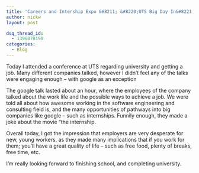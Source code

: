 ```yaml
---
title: 'Careers and Intership Expo &#8211; &#8220;UTS Big Day In&#8221;'
author: nickw
layout: post

dsq_thread_id:
  - 1396878190
categories:
  - Blog
---
```

Today I attended a conference at UTS regarding university and getting a job. Many different companies talked, however I didn&#8217;t feel any of the talks were engaging enough &#8211; with google as an exception

The google talk lasted about an hour, where the employees of the company talked about the work life and the possible ways to achieve a job. We were told all about how awesome working in the software engineering and consulting field is, and the many opportunities of pathways into big companies like google &#8211; such as internships. Funnily enough, they made a joke about the movie &#8220;the internship. 

Overall today, I got the impression that employers are very desperate for new, young workers, as they made many implications that if you work for them; you&#8217;ll have a great quality of life &#8211; such as free food, plenty of breaks, free time, etc. 

I&#8217;m really looking forward to finishing school, and completing university.
